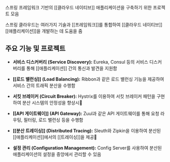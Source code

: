스프링 프레임워크 기반의 [[클라우드 네이티브]] 애플리케이션을 구축하기 위한 프로젝트 모음

스프링 클라우드는 여러가지 기술과 [[프레임워크]]를 통합하여 [[클라우드 네이티브]] [[애플리케이션]]을 개발하는 데 도움을 줌

## 주요 기능 및 프로젝트

- **서비스 디스커버리 (Service Discovery):** Eureka, Consul 등의 서비스 디스커버리를 통해 [[애플리케이션]] 간의 통신과 발견을 지원함
    
- **[[로드 밸런싱]] (Load Balancing):** Ribbon과 같은 로드 밸런싱 기능을 제공하여 서비스 간의 트래픽 분산을 수행함
    
- **서킷 브레이커 (Circuit Breaker):** Hystrix를 이용하여 서킷 브레이커 패턴을 구현하여 분산 시스템의 안정성을 향상시
    
- **[[API 게이트웨이]] (API Gateway):** Zuul과 같은 API 게이트웨이를 통해 요청 라우팅, 필터링, 로드 밸런싱 등을 수행함
    
- **[[분산 트레이싱]] (Distributed Tracing):** Sleuth와 Zipkin을 이용하여 분산된 [[애플리케이션]]에서의 [[트레이싱]]을 제공
    
- **설정 관리 (Configuration Management):** Config Server를 사용하여 분산된 애플리케이션의 설정을 중앙에서 관리할 수 있음